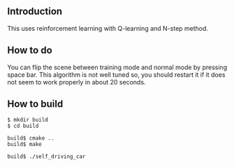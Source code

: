 ## Introduction   
  
This uses reinforcement learning with Q-learning and N-step method.    

## How to do

You can flip the scene between training mode and normal mode by pressing space bar. This algorithm is not well tuned so, you should restart it if it does not seem to work properly in about 20 seconds. 
  
## How to build  

	$ mkdir build 
	$ cd build

	build$ cmake ..
	build$ make 

	build$ ./self_driving_car
